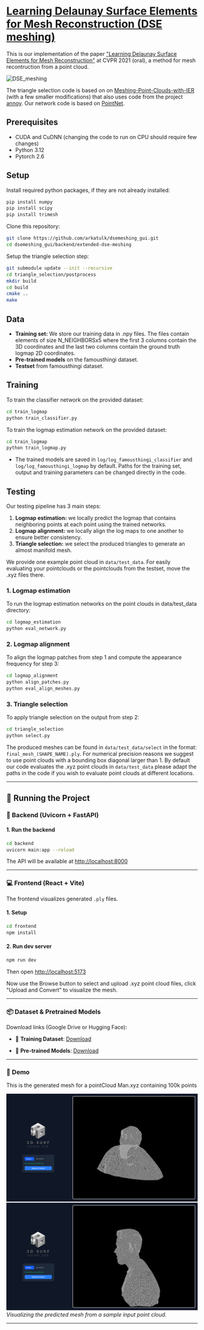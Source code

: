 # [Learning Delaunay Surface Elements for Mesh Reconstruction (DSE meshing)](http://www.lix.polytechnique.fr/Labo/Marie-Julie.RAKOTOSAONA/dse_meshing.html)
This is our implementation of the paper ["Learning Delaunay Surface Elements for Mesh Reconstruction"](https://arxiv.org/abs/2012.01203) at CVPR 2021 (oral), a method for mesh recontruction from a point cloud.


![DSE_meshing](img/dse_meshing_teaser.png "DSE meshing")


The triangle selection code is based on  on [Meshing-Point-Clouds-with-IER](https://github.com/Colin97/Point2Mesh) (with a few smaller modifications) that also uses code from the project [annoy](https://github.com/spotify/annoy). Our network code is based on [PointNet](https://github.com/charlesq34/pointnet).

## Prerequisites
* CUDA and CuDNN (changing the code to run on CPU should require few changes)
* Python 3.12
* Pytorch 2.6

## Setup
Install required python packages, if they are not already installed:
``` bash
pip install numpy
pip install scipy
pip install trimesh
```


Clone this repository:
``` bash
git clone https://github.com/arkatulk/dsemeshing_gui.git
cd dsemeshing_gui/backend/extended-dse-meshing
```

Setup the triangle selection step:
``` bash
git submodule update --init --recursive
cd triangle_selection/postprocess
mkdir build
cd build
cmake ..
make
```



 ## Data


- **Training set:** We store our training data in  .npy files. The files contain elements of size N_NEIGHBORSx5 where the first 3 columns contain the 3D coordinates and the last two columns contain the ground truth logmap 2D coordinates. 
- **Pre-trained models** on the famousthingi dataset.
- **Testset** from famousthingi dataset.


## Training
To train the classifier network on the provided dataset:
``` bash
cd train_logmap
python train_classifier.py
```

To train the logmap estimation network on the provided dataset:
``` bash
cd train_logmap
python train_logmap.py
```

- The trained models are saved in `log/log_famousthingi_classifier` and `log/log_famousthingi_logmap` by default. Paths for the training set, output and training parameters can be changed directly in the code.



## Testing
Our testing pipeline has 3 main steps:
1.  **Logmap estimation:** we locally predict the logmap that contains neighboring points at each point using the trained networks.
2. **Logmap alignment:** we locally align the log maps to one another to ensure better consistency.
3. **Triangle selection:** we select the produced triangles to generate an almost manifold mesh.

We provide one example point cloud in `data/test_data`. For easily evaluating your pointclouds or the pointclouds from the testset, move the .xyz files there.

### 1. Logmap estimation

To run the logmap estimation networks on the point clouds in data/test_data directory:
``` bash
cd logmap_estimation
python eval_network.py
```

### 2. Logmap alignment

To align the logmap patches from step 1 and compute the appearance frequency for step 3:
``` bash
cd logmap_alignment
python align_patches.py
python eval_align_meshes.py
```

### 3. Triangle selection

To apply triangle selection on the output from step 2:
``` bash
cd triangle_selection
python select.py
```
The produced meshes can be found in `data/test_data/select` in the format: `final_mesh_(SHAPE_NAME).ply`. For numerical precision reasons we suggest to use point clouds with a bounding box diagonal larger than 1. By default our code evaluates the .xyz point clouds in `data/test_data` please adapt the paths in the code if you wish to evaluate  point clouds at different locations.



---



## 🚀 Running the Project

### 🔧 Backend (Uvicorn + FastAPI)


#### 1. Run the backend

```bash
cd backend
uvicorn main:app --reload
```

The API will be available at [http://localhost:8000](http://localhost:8000)

---

### 💻 Frontend (React + Vite)

The frontend visualizes generated `.ply` files.

#### 1. Setup

```bash
cd frontend
npm install
```

#### 2. Run dev server

```bash
npm run dev
```

Then open [http://localhost:5173](http://localhost:5173)

Now use the Browse button to select and upload .xyz point cloud files, click "Upload and Convert" to visualize the mesh.

---

### 📦 Dataset & Pretrained Models

Download links (Google Drive or Hugging Face):

- 📁 **Training Dataset**: [Download](https://drive.google.com/uc?export=download&id=131w1Izkd4S3ImCJWTJeOBaPPwh1jBoWy)


- 🤖 **Pre-trained Models**: [Download](https://drive.google.com/uc?export=download&id=1JF2454mRDCYbIve5kouAWX8F53ZO4Ahc)


---

### 📸 Demo

This is the generated mesh for a pointCloud Man.xyz containing 100k points


![DSE_meshing](img/demo_image1.jpg "Demo Image 1")  
![DSE_meshing](img/demo_image2.jpg "Demo Image 2")  
*Visualizing the predicted mesh from a sample input point cloud.*


---


